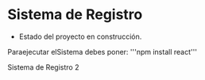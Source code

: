 <h1>Sistema de Registro</h1>

- Estado del proyecto en construcción.

Paraejecutar elSistema debes poner:
'''npm install react'''

Sistema de Registro 2
